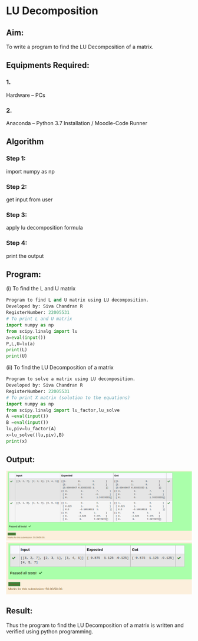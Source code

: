 # LU Decomposition 
## Aim:
To write a program to find the LU Decomposition of a matrix.
## Equipments Required:
### 1.
Hardware – PCs
### 2.
Anaconda – Python 3.7 Installation / Moodle-Code Runner
## Algorithm
### Step 1: 
import numpy as np
### Step 2:
get input from user
### Step 3:
apply lu decomposition formula
### Step 4:
print the output
## Program:
(i) To find the L and U matrix
``` python
Program to find L and U matrix using LU decomposition.
Developed by: Siva Chandran R
RegisterNumber: 22005531
# To print L and U matrix
import numpy as np
from scipy.linalg import lu
a=eval(input())
P,L,U=lu(a)
print(L)
print(U)
```
(ii) To find the LU Decomposition of a matrix
```python
Program to solve a matrix using LU decomposition.
Developed by: Siva Chandran R
RegisterNumber: 22005531
# To print X matrix (solution to the equations)
import numpy as np
from scipy.linalg import lu_factor,lu_solve
A =eval(input())
B =eval(input())
lu,piv=lu_factor(A)
x=lu_solve((lu,piv),B)
print(x)
```
## Output:
![OUTPUT](ut7.png)
![OUTPUT](ut8.png)
## Result:
Thus the program to find the LU Decomposition of a matrix is written and verified using python programming.
